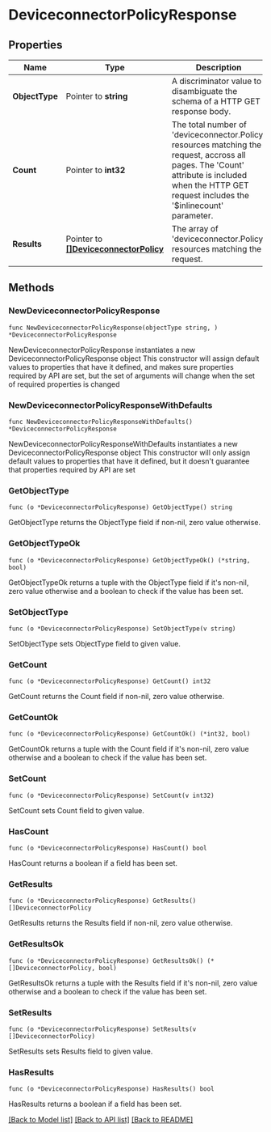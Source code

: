 # DeviceconnectorPolicyResponse

## Properties

Name | Type | Description | Notes
------------ | ------------- | ------------- | -------------
**ObjectType** | Pointer to **string** | A discriminator value to disambiguate the schema of a HTTP GET response body. | 
**Count** | Pointer to **int32** | The total number of &#39;deviceconnector.Policy&#39; resources matching the request, accross all pages. The &#39;Count&#39; attribute is included when the HTTP GET request includes the &#39;$inlinecount&#39; parameter. | [optional] 
**Results** | Pointer to [**[]DeviceconnectorPolicy**](deviceconnector.Policy.md) | The array of &#39;deviceconnector.Policy&#39; resources matching the request. | [optional] 

## Methods

### NewDeviceconnectorPolicyResponse

`func NewDeviceconnectorPolicyResponse(objectType string, ) *DeviceconnectorPolicyResponse`

NewDeviceconnectorPolicyResponse instantiates a new DeviceconnectorPolicyResponse object
This constructor will assign default values to properties that have it defined,
and makes sure properties required by API are set, but the set of arguments
will change when the set of required properties is changed

### NewDeviceconnectorPolicyResponseWithDefaults

`func NewDeviceconnectorPolicyResponseWithDefaults() *DeviceconnectorPolicyResponse`

NewDeviceconnectorPolicyResponseWithDefaults instantiates a new DeviceconnectorPolicyResponse object
This constructor will only assign default values to properties that have it defined,
but it doesn't guarantee that properties required by API are set

### GetObjectType

`func (o *DeviceconnectorPolicyResponse) GetObjectType() string`

GetObjectType returns the ObjectType field if non-nil, zero value otherwise.

### GetObjectTypeOk

`func (o *DeviceconnectorPolicyResponse) GetObjectTypeOk() (*string, bool)`

GetObjectTypeOk returns a tuple with the ObjectType field if it's non-nil, zero value otherwise
and a boolean to check if the value has been set.

### SetObjectType

`func (o *DeviceconnectorPolicyResponse) SetObjectType(v string)`

SetObjectType sets ObjectType field to given value.


### GetCount

`func (o *DeviceconnectorPolicyResponse) GetCount() int32`

GetCount returns the Count field if non-nil, zero value otherwise.

### GetCountOk

`func (o *DeviceconnectorPolicyResponse) GetCountOk() (*int32, bool)`

GetCountOk returns a tuple with the Count field if it's non-nil, zero value otherwise
and a boolean to check if the value has been set.

### SetCount

`func (o *DeviceconnectorPolicyResponse) SetCount(v int32)`

SetCount sets Count field to given value.

### HasCount

`func (o *DeviceconnectorPolicyResponse) HasCount() bool`

HasCount returns a boolean if a field has been set.

### GetResults

`func (o *DeviceconnectorPolicyResponse) GetResults() []DeviceconnectorPolicy`

GetResults returns the Results field if non-nil, zero value otherwise.

### GetResultsOk

`func (o *DeviceconnectorPolicyResponse) GetResultsOk() (*[]DeviceconnectorPolicy, bool)`

GetResultsOk returns a tuple with the Results field if it's non-nil, zero value otherwise
and a boolean to check if the value has been set.

### SetResults

`func (o *DeviceconnectorPolicyResponse) SetResults(v []DeviceconnectorPolicy)`

SetResults sets Results field to given value.

### HasResults

`func (o *DeviceconnectorPolicyResponse) HasResults() bool`

HasResults returns a boolean if a field has been set.


[[Back to Model list]](../README.md#documentation-for-models) [[Back to API list]](../README.md#documentation-for-api-endpoints) [[Back to README]](../README.md)


